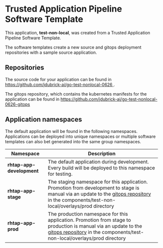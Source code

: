 # Trusted Application Pipeline Software Template

This application, **test-non-local**, was created from a Trusted Application Pipeline Software Template.

The software templates create a new source and gitops deployment repositories with a sample source application. 

## Repositories

The source code for your application can be found in [https://github.com/jdubrick-ai/go-test-nonlocal-0626 ](https://github.com/jdubrick-ai/go-test-nonlocal-0626 ).
 
The gitops repository, which contains the kubernetes manifests for the application can be found in 
[https://github.com/jdubrick-ai/go-test-nonlocal-0626-gitops ](https://github.com/jdubrick-ai/go-test-nonlocal-0626-gitops ) 

## Application namespaces 

The default application will be found in the following namespaces. Applications can be deployed into unique namespaces or multiple software templates can also bet generated into the same group namespaces.  

|  Namespace   |  Description   |  
| -------- | -------- |   
| **rhtap-app-development** | The default application during development. Every build will be deployed to this namespace for testing. | 
| **rhtap-app-stage** | The staging namespace for this application. Promotion from development to stage is manual via an update to the [gitops repository](https://github.com/jdubrick-ai/go-test-nonlocal-0626-gitops ) in the components/test-non-local/overlays/prod directory |  
| **rhtap-app-prod** | The production namespace for this application. Promotion from stage to production is manual via an update to the [gitops repository](https://github.com/jdubrick-ai/go-test-nonlocal-0626-gitops ) in the components/test-non-local/overlays/prod directory | 